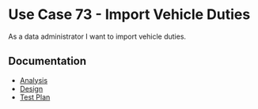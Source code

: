 # Use Case 73 - Import Vehicle Duties #

As a data administrator I want to import vehicle duties.

## Documentation

* [Analysis](ImportVehicleDuties-ANALYSIS.md)
* [Design](ImportVehicleDuties-DESIGN.md)
* [Test Plan](ImportVehicleDuties-TESTPLAN.md)